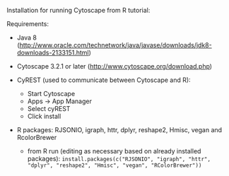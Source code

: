  Installation for running Cytoscape from R tutorial:
 
 Requirements:
 
- Java 8 (http://www.oracle.com/technetwork/java/javase/downloads/jdk8-downloads-2133151.html)
- Cytoscape 3.2.1 or later (http://www.cytoscape.org/download.php)
- CyREST (used to communicate between Cytoscape and R): 
    - Start Cytoscape
    - Apps → App Manager
    - Select cyREST
    - Click install
  
- R packages: RJSONIO, igraph, httr, dplyr, reshape2, Hmisc, vegan and RcolorBrewer
    - from R run (editing as necessary based on already installed packages): ```install.packages(c("RJSONIO", "igraph", "httr", "dplyr", "reshape2", "Hmisc", "vegan", "RColorBrewer"))```